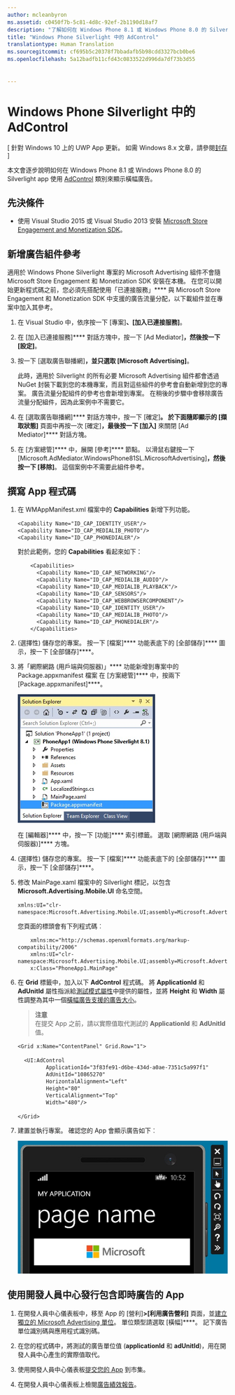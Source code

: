 ```yaml
---
author: mcleanbyron
ms.assetid: c0450f7b-5c81-4d8c-92ef-2b1190d18af7
description: "了解如何在 Windows Phone 8.1 或 Windows Phone 8.0 的 Silverlight app 使用 AdControl 類別來顯示橫幅廣告。"
title: "Windows Phone Silverlight 中的 AdControl"
translationtype: Human Translation
ms.sourcegitcommit: cf695b5c20378f7bbadafb5b98cdd3327bcb0be6
ms.openlocfilehash: 5a12badfb11cfd43c0833522d996da7df73b3d55


---
```


# Windows Phone Silverlight 中的 AdControl


\[ 針對 Windows 10 上的 UWP App 更新。 如需 Windows 8.x 文章，請參閱[封存](http://go.microsoft.com/fwlink/p/?linkid=619132) \]

本文會逐步說明如何在 Windows Phone 8.1 或 Windows Phone 8.0 的 Silverlight app 使用 [AdControl](https://msdn.microsoft.com/library/windows/apps/hh524191.aspx) 類別來顯示橫幅廣告。

## 先決條件

*  使用 Visual Studio 2015 或 Visual Studio 2013 安裝 [Microsoft Store Engagement and Monetization SDK](http://aka.ms/store-em-sdk)。


## 新增廣告組件參考

適用於 Windows Phone Silverlight 專案的 Microsoft Advertising 組件不會隨 Microsoft Store Engagement 和 Monetization SDK 安裝在本機。 在您可以開始更新程式碼之前，您必須先搭配使用「已連接服務」**** 與 Microsoft Store Engagement 和 Monetization SDK 中支援的廣告流量分配，以下載組件並在專案中加入其參考。

1.  在 Visual Studio 中，依序按一下 [專案]****、[加入已連接服務]****。

2.  在 [加入已連接服務]**** 對話方塊中，按一下 [Ad Mediator]****，然後按一下 [設定]****。

3.  按一下 [選取廣告聯播網]****，並只選取 [Microsoft Advertising]****。

    此時，適用於 Silverlight 的所有必要 Microsoft Advertising 組件都會透過 NuGet 封裝下載到您的本機專案，而且對這些組件的參考會自動新增到您的專案。 廣告流量分配組件的參考也會新增到專案。 在稍後的步驟中會移除廣告流量分配組件，因為此案例中不需要它。

4.  在 [選取廣告聯播網]**** 對話方塊中，按一下 [確定]****。 於下面隨即顯示的 [擷取狀態]**** 頁面中再按一次 [確定]****，最後按一下 [加入]**** 來關閉 [Ad Mediator]**** 對話方塊。

5.  在 [方案總管]**** 中，展開 [參考]**** 節點。 以滑鼠右鍵按一下 [Microsoft.AdMediator.WindowsPhone81SL.MicrosoftAdvertising]****，然後按一下 [移除]****。 這個案例中不需要此組件參考。

## 撰寫 App 程式碼


1.  在 WMAppManifest.xml 檔案中的 **Capabilities** 新增下列功能。

    ``` syntax
    <Capability Name="ID_CAP_IDENTITY_USER"/>
    <Capability Name="ID_CAP_MEDIALIB_PHOTO"/>
    <Capability Name="ID_CAP_PHONEDIALER"/>
    ```

    對於此範例，您的 **Capabilities** 看起來如下：

    ``` syntax
        <Capabilities>
          <Capability Name="ID_CAP_NETWORKING"/>
          <Capability Name="ID_CAP_MEDIALIB_AUDIO"/>
          <Capability Name="ID_CAP_MEDIALIB_PLAYBACK"/>
          <Capability Name="ID_CAP_SENSORS"/>
          <Capability Name="ID_CAP_WEBBROWSERCOMPONENT"/>
          <Capability Name="ID_CAP_IDENTITY_USER"/>
          <Capability Name="ID_CAP_MEDIALIB_PHOTO"/>
          <Capability Name="ID_CAP_PHONEDIALER"/>
        </Capabilities>
    ```

2.  (選擇性) 儲存您的專案。 按一下 [檔案]**** 功能表底下的 [全部儲存]**** 圖示，按一下 [全部儲存]****。

3.  將「網際網路 (用戶端與伺服器)」**** 功能新增到專案中的 Package.appxmanifest 檔案 在 [方案總管]**** 中，按兩下 [Package.appxmanifest]****。

    ![wp81silverlightmarkup\-solutionexplorer\-packageappxmanifest](images/13-b98c2a1a-69c3-4018-be0a-6ce010e703e7.jpg)

    在 [編輯器]**** 中，按一下 [功能]**** 索引標籤。 選取 [網際網路 (用戶端與伺服器)]**** 方塊。

4.  (選擇性) 儲存您的專案。 按一下 [檔案]**** 功能表底下的 [全部儲存]**** 圖示，按一下 [全部儲存]****。

5.  修改 MainPage.xaml 檔案中的 Silverlight 標記，以包含 **Microsoft.Advertising.Mobile.UI** 命名空間。

    ``` syntax
    xmlns:UI="clr-namespace:Microsoft.Advertising.Mobile.UI;assembly=Microsoft.Advertising.Mobile.UI"
    ```

    您頁面的標頭會有下列程式碼︰

    ``` syntax
        xmlns:mc="http://schemas.openxmlformats.org/markup-compatibility/2006"
        xmlns:UI="clr-namespace:Microsoft.Advertising.Mobile.UI;assembly=Microsoft.Advertising.Mobile.UI"
        x:Class="PhoneApp1.MainPage"
    ```

6.  在 **Grid** 標籤中，加入以下 **AdControl** 程式碼。 將 **ApplicationId** 和 **AdUnitId** 屬性指派給[測試模式屬性](test-mode-values.md)中提供的屬性，並將 **Height** 和 **Width** 屬性調整為其中一個[橫幅廣告支援的廣告大小](supported-ad-sizes-for-banner-ads.md)。

    > **注意**  
    在提交 App 之前，請以實際值取代測試的 **ApplicationId** 和 **AdUnitId** 值。

    ``` syntax
    <Grid x:Name="ContentPanel" Grid.Row="1">

      <UI:AdControl
             ApplicationId="3f83fe91-d6be-434d-a0ae-7351c5a997f1"
             AdUnitId="10865270"
             HorizontalAlignment="Left"
             Height="80"
             VerticalAlignment="Top"
             Width="480"/>

    </Grid>
    ```

7.  建置並執行專案。 確認您的 App 會顯示廣告如下︰

    ![wp81silverlight\-emulatorwithad](images/13-8db1492f-ae1d-439b-9b78-bed8e22fe996.jpg)

## 使用開發人員中心發行包含即時廣告的 App


1.  在開發人員中心儀表板中，移至 App 的 [營利]****&gt;[利用廣告營利]**** 頁面，並[建立獨立的 Microsoft Advertising 單位](../publish/monetize-with-ads.md)。 單位類型請選取 [橫幅]****。 記下廣告單位識別碼與應用程式識別碼。

2.  在您的程式碼中，將測試的廣告單位值 (**applicationId** 和 **adUnitId**)，用在開發人員中心產生的實際值取代。

3.  使用開發人員中心儀表板[提交您的 App](../publish/app-submissions.md) 到市集。

4.  在開發人員中心儀表板上檢閱[廣告績效報告](../publish/advertising-performance-report.md)。


 



<!--HONumber=Jun16_HO4-->



